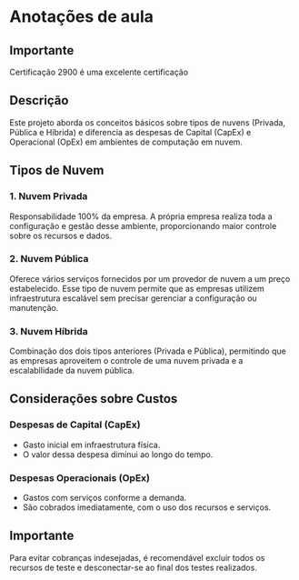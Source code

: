 # Anotações de aula 

## Importante
Certificação 2900 é uma excelente certificação

## Descrição
Este projeto aborda os conceitos básicos sobre tipos de nuvens (Privada, Pública e Híbrida) e diferencia as despesas de Capital (CapEx) e Operacional (OpEx) em ambientes de computação em nuvem.

## Tipos de Nuvem

### 1. Nuvem Privada
Responsabilidade 100% da empresa. A própria empresa realiza toda a configuração e gestão desse ambiente, proporcionando maior controle sobre os recursos e dados.

### 2. Nuvem Pública
Oferece vários serviços fornecidos por um provedor de nuvem a um preço estabelecido. Esse tipo de nuvem permite que as empresas utilizem infraestrutura escalável sem precisar gerenciar a configuração ou manutenção.

### 3. Nuvem Híbrida
Combinação dos dois tipos anteriores (Privada e Pública), permitindo que as empresas aproveitem o controle de uma nuvem privada e a escalabilidade da nuvem pública.

## Considerações sobre Custos

### Despesas de Capital (CapEx)
- Gasto inicial em infraestrutura física.
- O valor dessa despesa diminui ao longo do tempo.

### Despesas Operacionais (OpEx)
- Gastos com serviços conforme a demanda.
- São cobrados imediatamente, com o uso dos recursos e serviços.

## Importante
Para evitar cobranças indesejadas, é recomendável excluir todos os recursos de teste e desconectar-se ao final dos testes realizados.
